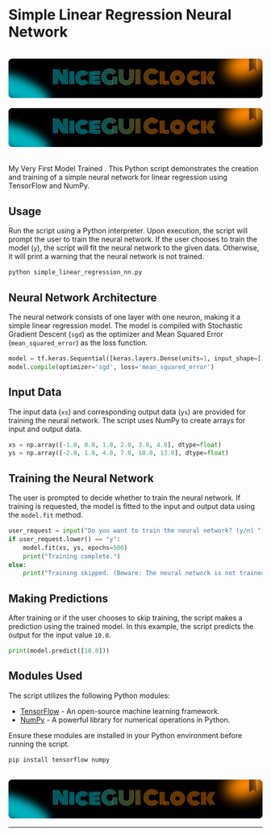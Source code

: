 # Simple Linear Regression Neural Network


<div align="center">
  <br>
      <img src="https://github.com/RJohnPaul/SVG-Clock-with-NiceGUI/blob/17fe67997a37c39514287d6d91f6b6641ad1bbe1/Frame%209.png" alt="Project Banner">
  </br>
</div>

<div align="center">
  <br>
      <img src="https://github.com/RJohnPaul/SVG-Clock-with-NiceGUI/blob/17fe67997a37c39514287d6d91f6b6641ad1bbe1/Frame%209.png" alt="Project Banner">
  </br>
</div>

</br>

My Very First Model Trained . This Python script demonstrates the creation and training of a simple neural network for linear regression using TensorFlow and NumPy.

## Usage

Run the script using a Python interpreter. Upon execution, the script will prompt the user to train the neural network. If the user chooses to train the model (`y`), the script will fit the neural network to the given data. Otherwise, it will print a warning that the neural network is not trained.

```bash
python simple_linear_regression_nn.py
```

## Neural Network Architecture

The neural network consists of one layer with one neuron, making it a simple linear regression model. The model is compiled with Stochastic Gradient Descent (`sgd`) as the optimizer and Mean Squared Error (`mean_squared_error`) as the loss function.

```python
model = tf.keras.Sequential([keras.layers.Dense(units=1, input_shape=[1])])
model.compile(optimizer='sgd', loss='mean_squared_error')
```

## Input Data

The input data (`xs`) and corresponding output data (`ys`) are provided for training the neural network. The script uses NumPy to create arrays for input and output data.

```python
xs = np.array([-1.0, 0.0, 1.0, 2.0, 3.0, 4.0], dtype=float)
ys = np.array([-2.0, 1.0, 4.0, 7.0, 10.0, 13.0], dtype=float)
```

## Training the Neural Network

The user is prompted to decide whether to train the neural network. If training is requested, the model is fitted to the input and output data using the `model.fit` method.

```python
user_request = input("Do you want to train the neural network? (y/n) ")
if user_request.lower() == "y":
    model.fit(xs, ys, epochs=500)
    print("Training complete.")
else:
    print("Training skipped. (Beware: The neural network is not trained.)")
```

## Making Predictions

After training or if the user chooses to skip training, the script makes a prediction using the trained model. In this example, the script predicts the output for the input value `10.0`.

```python
print(model.predict([10.0]))
```

## Modules Used

The script utilizes the following Python modules:

- [TensorFlow](https://www.tensorflow.org/) - An open-source machine learning framework.
- [NumPy](https://numpy.org/) - A powerful library for numerical operations in Python.

Ensure these modules are installed in your Python environment before running the script.

```bash
pip install tensorflow numpy
```

<div align="center">
  <br>
      <img src="https://github.com/RJohnPaul/SVG-Clock-with-NiceGUI/blob/17fe67997a37c39514287d6d91f6b6641ad1bbe1/Frame%209.png" alt="Project Banner">
  </br>
</div>

---
